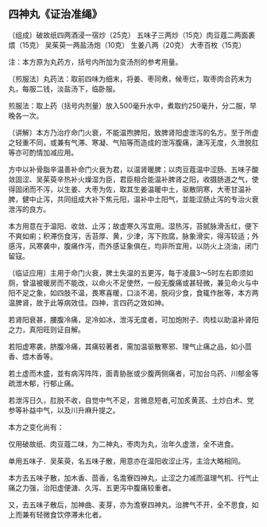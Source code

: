 ## 四神丸《证治准绳》

〔组成〕破故纸四两酒浸一宿炒（25克） 五味子三两炒（15克）肉豆蔻二两面裹煨（15克） 吴茱萸一两盐汤炮（10克） 生姜八两（20克） 大枣百枚〈15克）

注：本方原为丸药方，括号内所加为变汤剂的参考用量。

〔煎服法〕丸药法：取前四味为细末，将姜、枣同煮，候枣烂，取枣肉合药末为丸，每服二钱，淡盐汤下，临卧服。

煎服法：取上药（括号内剂量）放入500毫升水中，煮取约250毫升，分二服，早晚各一次。

〔讲解〕本方乃治疗命门火衰，不能温煦脾阳，致脾肾阳虚泄泻的名方。至于所虚之轻重不同，或兼有气滞、寒凝、气陷等而造成的泄泻腹痛，溏泻无度，久泄脱肛等亦可酌情加减应用。

方中以补骨脂辛温善补命门火衰为君，以温肾暖脾；以肉豆蔻温中涩肠、五味子酸敛固涩、吴茱萸辛热补火燥湿为臣，君臣相合能温补脾肾之阳，收摄肠道之气，使得固闭而不泻，以生姜、大枣为佐，取其生姜温暖中土，驱散阴寒，大枣甘温补脾，健中止泻，共同组成大补下焦元阳，温补中土阳气，並能涩肠止泻的专治火衰泄泻的良方。

本方用意在于温阳、收敛、止泻；故虚寒久泻宜用。湿热泻，苔腻脉滑舌红，便下不爽如痢；积滞伤食泻，舌苔厚、黄，少津，泻下败腐，脉象滑实，得泻较适；外感泻，风寒袭中，腹痛作泻，而外感证象俱在，均非所宜用，以防火上浇油，闭门留寇。

〔临证应用〕主用于命门火衰，脾土失温的五更泻，每于凌晨3～5时左右即须如厕，曾温被暖房而不能改，以命火不足使然，一般无腹痛或甚轻微，兼见命火与中阳不足之象，如四肢不温，畏寒喜暖，口淡不渴，脘闷少食，食辄作胀等，本方两温脾肾，故于此等病效佳。四神，言四药之效如神。

若肾阳衰甚，腰腹冷痛，足冷如冰，泄泻无度者，可加炮附子、肉桂以助温补肾阳之力，真阳旺则证自解。

若阳虚寒袭，脐腹冷痛，其痛较著者，需加温驱散寒邪、理气止痛之品，如小茴香、煨木香等。

若土虚而木盛，並有病泻阵阵，面青胁胀或少腹两侧痛者，可加台乌药、川郁金等疏泄木郁，行郁止痛。

若泄泻日久，肛脱不收，自觉中气不足，言微息短者,可加炙黄芪、土炒白术、党参等补益中气，以及川升麻升提之。

本方之变化尚有：

仅用破故纸、肉豆蔻二味，为二神丸，枣肉为丸，治年久虚泄，全不进食。

单用五味子．吴茱萸，名五味子散，用意亦在温阳收涩止泻，主洽大略相同。

本方去五味子散，加木香、茴香，名澹寮四神丸，止涩之力减而温理气机、行气止痛之力强，治阳虚便溏、久泻、五更泻中腹痛较重者。

又，去五味子散后，加神曲、麦芽，亦为澹寮四神丸，治脾气不开，全不思食，如上而兼有轻微食饮停滞未化者。
